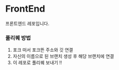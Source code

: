 # FrontEnd
프론트엔드 레포입니다.

### 풀리퀘 방법
1. 포크 떠서 포크뜬 주소와 깃 연결
2. 자신의 이름으로 된 브랜치 생성 후 해당 브랜치에 연결
3. 이 레포로 풀리퀘 보내기 !!
